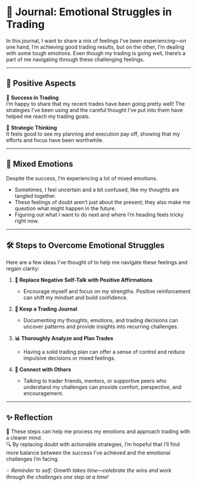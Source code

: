 # 📔 Journal: Emotional Struggles in Trading  

In this journal, I want to share a mix of feelings I’ve been experiencing—on one hand, I’m achieving good trading results, but on the other, I’m dealing with some tough emotions. Even though my trading is going well, there’s a part of me navigating through these challenging feelings.  

---

## 🌟 Positive Aspects  

🎉 **Success in Trading**  
I’m happy to share that my recent trades have been going pretty well! The strategies I’ve been using and the careful thought I’ve put into them have helped me reach my trading goals.  

🧠 **Strategic Thinking**  
It feels good to see my planning and execution pay off, showing that my efforts and focus have been worthwhile.  

---

## 🤔 Mixed Emotions  

Despite the success, I’m experiencing a lot of mixed emotions.  
- Sometimes, I feel uncertain and a bit confused, like my thoughts are tangled together.  
- These feelings of doubt aren’t just about the present; they also make me question what might happen in the future.  
- Figuring out what I want to do next and where I’m heading feels tricky right now.  

---

## 🛠️ Steps to Overcome Emotional Struggles  

Here are a few ideas I’ve thought of to help me navigate these feelings and regain clarity:  

1. **🌟 Replace Negative Self-Talk with Positive Affirmations**  
   - Encourage myself and focus on my strengths. Positive reinforcement can shift my mindset and build confidence.  

2. **📖 Keep a Trading Journal**  
   - Documenting my thoughts, emotions, and trading decisions can uncover patterns and provide insights into recurring challenges.  

3. **📊 Thoroughly Analyze and Plan Trades**  
   - Having a solid trading plan can offer a sense of control and reduce impulsive decisions or mixed feelings.  

4. **🤝 Connect with Others**  
   - Talking to trader friends, mentors, or supportive peers who understand my challenges can provide comfort, perspective, and encouragement.  

---

## ✨ Reflection  

🌱 These steps can help me process my emotions and approach trading with a clearer mind.  
🔍 By replacing doubt with actionable strategies, I’m hopeful that I’ll find more balance between the success I’ve achieved and the emotional challenges I’m facing.  

💡 *Reminder to self: Growth takes time—celebrate the wins and work through the challenges one step at a time!*  
